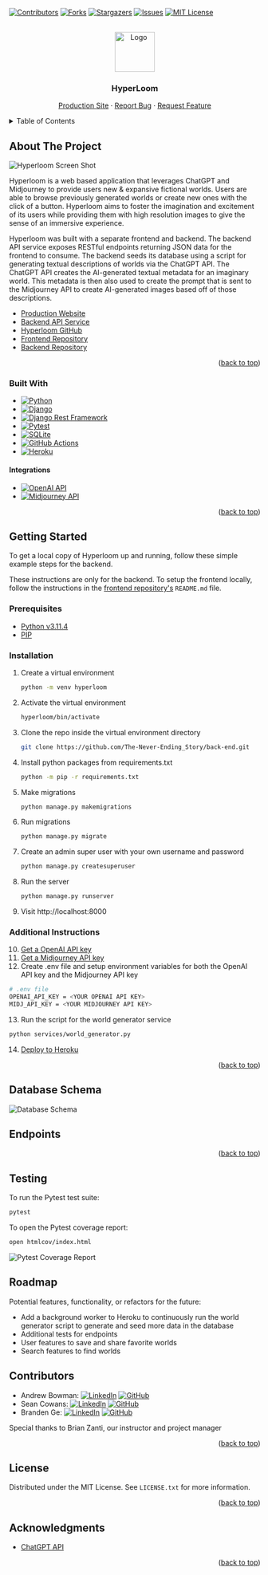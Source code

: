 <!-- Improved compatibility of back to top link: See: https://github.com/othneildrew/Best-README-Template/pull/73 -->
<a name="readme-top"></a>
<!--
*** Thanks for checking out the Best-README-Template. If you have a suggestion
*** that would make this better, please fork the repo and create a pull request
*** or simply open an issue with the tag "enhancement".
*** Don't forget to give the project a star!
*** Thanks again! Now go create something AMAZING! :D
-->

<!-- PROJECT SHIELDS -->
<!--
*** I'm using markdown "reference style" links for readability.
*** Reference links are enclosed in brackets [ ] instead of parentheses ( ).
*** See the bottom of this document for the declaration of the reference variables
*** for contributors-url, forks-url, etc. This is an optional, concise syntax you may use.
*** https://www.markdownguide.org/basic-syntax/#reference-style-links
-->
[![Contributors][contributors-shield]][contributors-url]
[![Forks][forks-shield]][forks-url]
[![Stargazers][stars-shield]][stars-url]
[![Issues][issues-shield]][issues-url]
[![MIT License][license-shield]][license-url]

<!-- PROJECT LOGO -->
<br />
<div align="center">
  <a href="https://github.com/The-Never-Ending-Story/back-end">
    <img src="images/logo.png" alt="Logo" width="80" height="80">
  </a>

<h3 align="center">HyperLoom</h3>

  <p align="center">
    <a href="https://hyper-loom-explorer.vercel.app">Production Site</a>
    ·
    <a href="https://github.com/The-Never-Ending-Story/back-end/issues">Report Bug</a>
    ·
    <a href="https://github.com/The-Never-Ending-Story/back-end/issues">Request Feature</a>
  </p>
</div>

<!-- TABLE OF CONTENTS -->
<details>
  <summary>Table of Contents</summary>
  <ol>
    <li>
      <a href="#about-the-project">About The Project</a>
      <ul>
        <li><a href="#built-with">Built With</a></li>
      </ul>
    </li>
    <li>
      <a href="#getting-started">Getting Started</a>
      <ul>
        <li><a href="#prerequisites">Prerequisites</a></li>
        <li><a href="#installation">Installation</a></li>
        <li><a href="#additional-instructions">Additional Instructions</a></li>
      </ul>
    </li>
    <li><a href="#database-schema">Database Schema</a></li>
    <li><a href="#endpoints">Endpoints</a></li>
    <li><a href="#testing">Testing</a></li>
    <li><a href="#contributors">Contributors</a></li>
    <li><a href="#license">License</a></li>
    <li><a href="#acknowledgments">Acknowledgments</a></li>
  </ol>
</details>

<!-- ABOUT THE PROJECT -->
## About The Project

![Hyperloom Screen Shot][hyperloom-screenshot]

Hyperloom is a web based application that leverages ChatGPT and Midjourney to provide users new & expansive fictional worlds. Users are able to browse previously generated worlds or create new ones with the click of a button. Hyperloom aims to foster the imagination and excitement of its users while providing them with high resolution images to give the sense of an immersive experience.

Hyperloom was built with a separate frontend and backend. The backend API service exposes RESTful endpoints returning JSON data for the frontend to consume. The backend seeds its database using a script for generating textual descriptions of worlds via the ChatGPT API. The ChatGPT API creates the AI-generated textual metadata for an imaginary world. This metadata is then also used to create the prompt that is sent to the Midjourney API to create AI-generated images based off of those descriptions.

- [Production Website][hyperloom-frontend-url]
- [Backend API Service][hyperloom-backend-url]
- [Hyperloom GitHub][hyperloom-gh-url]
- [Frontend Repository][frontend-gh-url]
- [Backend Repository][backend-gh-url]

<p align="right">(<a href="#readme-top">back to top</a>)</p>

### Built With

- [![Python][python-shield]][python-url]
- [![Django][django-shield]][django-url]
- [![Django Rest Framework][django-rest-framework-shield]][django-rest-framework-url]
- [![Pytest][pytest-shield]][pytest-url]
- [![SQLite][sqlite-shield]][sqlite-url]
- [![GitHub Actions][github-actions-shield]][github-actions-url]
- [![Heroku][heroku-shield]][heroku-url]

#### Integrations

- [![OpenAI API][open-ai-api-shield]][open-ai-api-url]
- [![Midjourney API][midjourney-api-shield]][midjourney-api-url]

<p align="right">(<a href="#readme-top">back to top</a>)</p>

<!-- GETTING STARTED -->
## Getting Started

To get a local copy of Hyperloom up and running, follow these simple example steps for the backend.

These instructions are only for the backend. To setup the frontend locally, follow the instructions in the [frontend repository's][frontend-gh-url] `README.md` file.

### Prerequisites

- [Python v3.11.4](python.org)
- [PIP](https://pypi.org/project/pip/)

### Installation

1. Create a virtual environment
   ```sh
   python -m venv hyperloom
   ```
2. Activate the virtual environment
   ```sh
   hyperloom/bin/activate
   ```
3. Clone the repo inside the virtual environment directory
   ```sh
   git clone https://github.com/The-Never-Ending_Story/back-end.git
   ```
4. Install python packages from requirements.txt
   ```sh
   python -m pip -r requirements.txt
   ```
5. Make migrations
   ```sh
   python manage.py makemigrations
   ```
6. Run migrations
   ```sh
   python manage.py migrate
   ```
7. Create an admin super user with your own username and password
   ```sh
   python manage.py createsuperuser
   ```
8. Run the server
   ```sh
   python manage.py runserver
   ```
9. Visit http://localhost:8000

### Additional Instructions

10. [Get a OpenAI API key][open-ai-api-url]
11. [Get a Midjourney API key][midjourney-api-url]
12. Create .env file and setup environment variables for both the OpenAI API key and the Midjourney API key
   ```sh
   # .env file
   OPENAI_API_KEY = <YOUR OPENAI API KEY>
   MIDJ_API_KEY = <YOUR MIDJOURNEY API KEY>
   ```
13. Run the script for the world generator service
   ```sh
   python services/world_generator.py
   ```
14. [Deploy to Heroku](https://devcenter.heroku.com/articles/deploying-python)

<p align="right">(<a href="#readme-top">back to top</a>)</p>

## Database Schema

![Database Schema](images/database-schema.png)

## Endpoints



<p align="right">(<a href="#readme-top">back to top</a>)</p>

## Testing

To run the Pytest test suite:
```sh
pytest
```

To open the Pytest coverage report:
```sh
open htmlcov/index.html
```

![Pytest Coverage Report](images/test-coverage.png)

<!-- ROADMAP -->
## Roadmap

Potential features, functionality, or refactors for the future:

- Add a background worker to Heroku to continuously run the world generator script to generate and seed more data in the database
- Additional tests for endpoints
- User features to save and share favorite worlds
- Search features to find worlds

<!-- CONTRIBUTORS -->
## Contributors

- Andrew Bowman: [![LinkedIn][linkedin-shield]][andrew-li-url] [![GitHub][github-shield]][andrew-gh-url]
- Sean Cowans: [![LinkedIn][linkedin-shield]][andrew-li-url] [![GitHub][github-shield]][andrew-gh-url]
- Branden Ge: [![LinkedIn][linkedin-shield]][andrew-li-url] [![GitHub][github-shield]][andrew-gh-url]

Special thanks to Brian Zanti, our instructor and project manager

<p align="right">(<a href="#readme-top">back to top</a>)</p>

<!-- LICENSE -->
## License

Distributed under the MIT License. See `LICENSE.txt` for more information.

<p align="right">(<a href="#readme-top">back to top</a>)</p>

<!-- ACKNOWLEDGMENTS -->
## Acknowledgments

- [ChatGPT API]()

<p align="right">(<a href="#readme-top">back to top</a>)</p>

<!-- MARKDOWN LINKS & IMAGES -->
<!-- https://www.markdownguide.org/basic-syntax/#reference-style-links -->
[contributors-shield]: https://img.shields.io/github/contributors/The-Never-Ending-Story/back-end.svg?style=for-the-badge
[contributors-url]: https://github.com/The-Never-Ending-Story/back-end/graphs/contributors
[forks-shield]: https://img.shields.io/github/forks/The-Never-Ending-Story/back-end.svg?style=for-the-badge
[forks-url]: https://github.com/The-Never-Ending-Story/back-end/network/members
[stars-shield]: https://img.shields.io/github/stars/The-Never-Ending-Story/back-end.svg?style=for-the-badge
[stars-url]: https://github.com/The-Never-Ending-Story/back-end/stargazers
[issues-shield]: https://img.shields.io/github/issues/The-Never-Ending-Story/back-end.svg?style=for-the-badge
[issues-url]: https://github.com/The-Never-Ending-Story/back-end/issues
[license-shield]: https://img.shields.io/github/license/The-Never-Ending-Story/back-end.svg?style=for-the-badge
[license-url]: https://github.com/The-Never-Ending-Story/back-end/blob/main/LICENSE.txt

[python-shield]: https://img.shields.io/badge/Python-3776AB?style=for-the-badge&logo=python&logoColor=white
[python-url]: https://www.python.org

[django-shield]: https://img.shields.io/badge/Django-092E20?style=for-the-badge&logo=django&logoColor=white
[django-url]: https://www.djangoproject.com

[django-rest-framework-shield]: https://img.shields.io/badge/Django_Rest_Framework-540303?style=for-the-badge&logo=django&logoColor=white
[django-rest-framework-url]: https://www.django-rest-framework.org

[pytest-shield]: https://img.shields.io/badge/Pytest-0A9EDC?style=for-the-badge&logo=pytest&logoColor=white
[pytest-url]: https://docs.pytest.org

[sqlite-shield]: https://img.shields.io/badge/SQLite-003B57?style=for-the-badge&logo=sqlite&logoColor=white
[sqlite-url]: https://www.sqlite.org

[github-actions-shield]: https://img.shields.io/badge/GitHub_Actions-2088FF?style=for-the-badge&logo=githubactions&logoColor=white
[github-actions-url]: https://github.com/features/actions

[open-ai-api-shield]: https://img.shields.io/badge/OpenAI_API-412991?style=for-the-badge&logo=openai&logoColor=white
[open-ai-api-url]: https://openai.com/blog/openai-api

[midjourney-api-shield]: https://img.shields.io/badge/Midjourney_API-061434?style=for-the-badge&logoColor=white
[midjourney-api-url]: https://www.midjourney.com

[heroku-shield]: https://img.shields.io/badge/Heroku-430098?style=for-the-badge&logo=heroku&logoColor=white
[heroku-url]: https://www.heroku.com

[hyperloom-gh-url]: https://github.com/The-Never-Ending-Story
[frontend-gh-url]: https://github.com/The-Never-Ending-Story/front-end
[backend-gh-url]: https://github.com/The-Never-Ending-Story/back-end

[hyperloom-screenshot]: images/hyperloom-home.png
[hyperloom-frontend-url]: https://hyper-loom-explorer.vercel.app/
[hyperloom-backend-url]: https://hyperloom-d209dae18b26.herokuapp.com/worlds

[linkedin-shield]: https://img.shields.io/badge/LinkedIn-0A66C2?style=for-the-badge&logo=linkedin&logoColor=white
[github-shield]: https://img.shields.io/badge/GitHub-181717?style=for-the-badge&logo=github&logoColor=white

[andrew-li-url]: https://www.linkedin.com/in/andrew-b0wman/
[sean-li-url]: https://www.linkedin.com/in/sean-cowans-985554267/
[branden-li-url]: https://www.linkedin.com/in/brandenge/

[andrew-gh-url]: https://github.com/abwmn
[sean-gh-url]: https://github.com/sjcowans
[branden-gh-url]: https://github.com/brandenge
